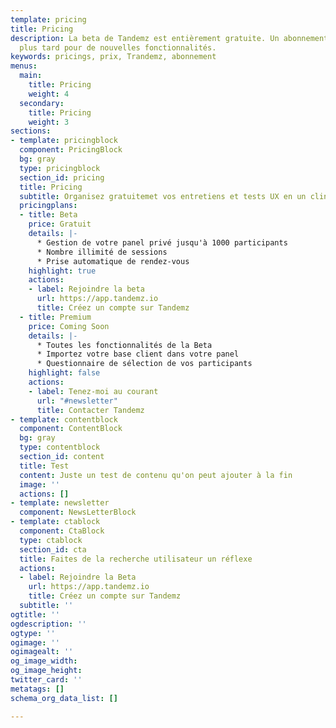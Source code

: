 ```yaml
---
template: pricing
title: Pricing
description: La beta de Tandemz est entièrement gratuite. Un abonnement sera proposé
  plus tard pour de nouvelles fonctionnalités.
keywords: pricings, prix, Trandemz, abonnement
menus:
  main:
    title: Pricing
    weight: 4
  secondary:
    title: Pricing
    weight: 3
sections:
- template: pricingblock
  component: PricingBlock
  bg: gray
  type: pricingblock
  section_id: pricing
  title: Pricing
  subtitle: Organisez gratuitemet vos entretiens et tests UX en un clin d'oeil.
  pricingplans:
  - title: Beta
    price: Gratuit
    details: |-
      * Gestion de votre panel privé jusqu'à 1000 participants
      * Nombre illimité de sessions
      * Prise automatique de rendez-vous
    highlight: true
    actions:
    - label: Rejoindre la beta
      url: https://app.tandemz.io
      title: Créez un compte sur Tandemz
  - title: Premium
    price: Coming Soon
    details: |-
      * Toutes les fonctionnalités de la Beta
      * Importez votre base client dans votre panel
      * Questionnaire de sélection de vos participants
    highlight: false
    actions:
    - label: Tenez-moi au courant
      url: "#newsletter"
      title: Contacter Tandemz
- template: contentblock
  component: ContentBlock
  bg: gray
  type: contentblock
  section_id: content
  title: Test
  content: Juste un test de contenu qu'on peut ajouter à la fin
  image: ''
  actions: []
- template: newsletter
  component: NewsLetterBlock
- template: ctablock
  component: CtaBlock
  type: ctablock
  section_id: cta
  title: Faites de la recherche utilisateur un réflexe
  actions:
  - label: Rejoindre la Beta
    url: https://app.tandemz.io
    title: Créez un compte sur Tandemz
  subtitle: ''
ogtitle: ''
ogdescription: ''
ogtype: ''
ogimage: ''
ogimagealt: ''
og_image_width: 
og_image_height: 
twitter_card: ''
metatags: []
schema_org_data_list: []

---
```

